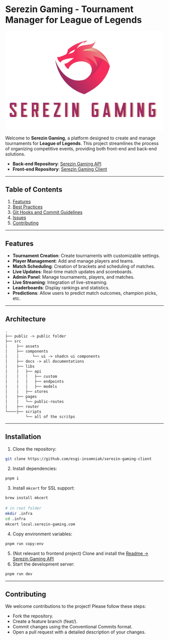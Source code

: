 # Serezin Gaming - Tournament Manager for League of Legends

![Serezin Gaming](./src/assets/logo.png)

Welcome to **Serezin Gaming**, a platform designed to create and manage tournaments for **League of Legends**. This project streamlines the process of organizing competitive events, providing both front-end and back-end solutions.

- **Back-end Repository**: [Serezin Gaming API](https://github.com/esgi-insomniak/serezin-gaming-api)
- **Front-end Repository**: [Serezin Gaming Client](https://github.com/esgi-insomniak/serezin-gaming-client)

---

## Table of Contents

1. [Features](#features)
2. [Best Practices](./src/docs/best-pratices.md)
3. [Git Hooks and Commit Guidelines](./src/docs/commitizen.md)
4. [Issues](./src/docs/issues.md)
5. [Contributing](#contributing)

---

## Features

- **Tournament Creation**: Create tournaments with customizable settings.
- **Player Management**: Add and manage players and teams.
- **Match Scheduling**: Creation of brackets and scheduling of matches.
- **Live Updates**: Real-time match updates and scoreboards.
- **Admin Panel**: Manage tournaments, players, and matches.
- **Live Streaming**: Integration of live-streaming.
- **Leaderboards**: Display rankings and statistics.
- **Predictions**: Allow users to predict match outcomes, champion picks, etc.

---

## Architecture

```
.
├── public -> public folder
├── src
│    ├── assets
│    ├── components
│    │      └── ui -> shadcn ui components
│    ├── docs -> all documentations
│    ├── libs
│    │   ├── api
│    │   │   ├── custom
│    │   │   ├── endpoints
│    │   │   ├── models
│    │   ├── stores
│    ├── pages
│    │   └── public-routes
│    ├── router
└────├── scripts
         └── all of the scritps
```

---

## Installation

1. Clone the repository:

```bash
git clone https://github.com/esgi-insomniak/serezin-gaming-client
```

2. Install dependencies:

```bash
pnpm i
```

3. Install `mkcert` for SSL support:

```bash
brew install mkcert

# in root folder
mkdir .infra
cd .infra
mkcert local.serezin-gaming.com
```

4. Copy environment variables:

```bash
pnpm run copy:env
```

5. (Not relevant to frontend project) Clone and install the [Readme -> Serezin Gaming API](https://github.com/esgi-insomniak/serezin-gaming-api)
6. Start the development server:

```bash
pnpm run dev
```

---

## Contributing

We welcome contributions to the project! Please follow these steps:

- Fork the repository.
- Create a feature branch (feat/<feature-name>).
- Commit changes using the Conventional Commits format.
- Open a pull request with a detailed description of your changes.
